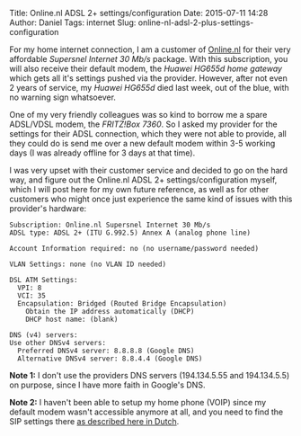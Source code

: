 Title: Online.nl ADSL 2+ settings/configuration 
Date: 2015-07-11 14:28
Author: Daniel
Tags: internet
Slug: online-nl-adsl-2-plus-settings-configuration

For my home internet connection, I am a customer of [Online.nl](http://online.nl) for their very affordable *Supersnel Internet 30 Mb/s* package.
With this subscription, you will also receive their default modem, the *Huawei HG655d home gateway* which gets all it's settings pushed via the provider.
However, after not even 2 years of service, my *Huawei HG655d* died last week, out of the blue, with no warning sign whatsoever.

One of my very friendly colleagues was so kind to borrow me a spare ADSL/VDSL modem, the *FRITZ!Box 7360*.
So I asked my provider for the settings for their ADSL connection, which they were not able to provide, all they could do is send me over a new default modem within 3-5 working days (I was already offline for 3 days at that time).

I was very upset with their customer service and decided to go on the hard way, and figure out the Online.nl ADSL 2+ settings/configuration myself, which I will post here for my own future reference, as well as for other customers who might once just experience the same kind of issues with this provider's hardware:

```
Subscription: Online.nl Supersnel Internet 30 Mb/s
ADSL type: ADSL 2+ (ITU G.992.5) Annex A (analog phone line)

Account Information required: no (no username/password needed)

VLAN Settings: none (no VLAN ID needed)

DSL ATM Settings:
  VPI: 8
  VCI: 35
  Encapsulation: Bridged (Routed Bridge Encapsulation)
    Obtain the IP address automatically (DHCP)
    DHCP host name: (blank)

DNS (v4) servers:
Use other DNSv4 servers:
  Preferred DNSv4 server: 8.8.8.8 (Google DNS)
  Alternative DNSv4 server: 8.8.4.4 (Google DNS)
```

**Note 1:** I don't use the providers DNS servers (194.134.5.55 and 194.134.5.5) on purpose, since I have more faith in Google's DNS.

**Note 2:** I haven't been able to setup my home phone (VOIP) since my default modem wasn't accessible anymore at all, and you need to find the SIP settings there [as described here in Dutch](http://online.gebruikers.eu/forum/viewthread.php?thread_id=4714&highlight=firebug&pid=41199#post_41199).

